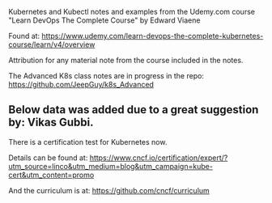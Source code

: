 Kubernetes and Kubectl notes and examples from the Udemy.com course "Learn DevOps The Complete Course"
by Edward Viaene

Found at: https://www.udemy.com/learn-devops-the-complete-kubernetes-course/learn/v4/overview


Attribution for any material note from the course included in the notes.

The Advanced K8s class notes are in progress in the repo:
https://github.com/JeepGuy/k8s_Advanced

Below data was added due to a great suggestion by: Vikas Gubbi.
--------------------------------------------------------------

There is a certification test for Kubernetes now.

Details can be found at: https://www.cncf.io/certification/expert/?utm_source=linco&utm_medium=blog&utm_campaign=kube-cert&utm_content=promo

And the curriculum is at: https://github.com/cncf/curriculum
